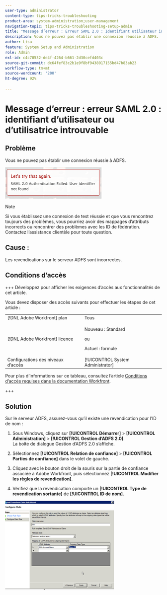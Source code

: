 ```yaml
---
user-type: administrator
content-type: tips-tricks-troubleshooting
product-area: system-administration;user-management
navigation-topic: tips-tricks-troubleshooting-setup-admin
title: "Message d’erreur : Erreur SAML 2.0 : Identifiant utilisateur introuvable"
description: Vous ne pouvez pas établir une connexion réussie à ADFS.
author: Lisa
feature: System Setup and Administration
role: Admin
exl-id: c4c70532-de4f-4264-b661-2d30cefd403c
source-git-commit: dc64fef83c2b1e9f8bf9438017155bd47b83ab23
workflow-type: tm+mt
source-wordcount: '200'
ht-degree: 92%

---
```


# Message d’erreur : erreur SAML 2.0 : identifiant d’utilisateur ou d’utilisatrice introuvable

## Problème

Vous ne pouvez pas établir une connexion réussie à ADFS.

![identifier_not_found.png](assets/identifier-not-found.png)

>[!NOTE]
>
>Si vous établissez une connexion de test réussie et que vous rencontrez toujours des problèmes, vous pourriez avoir des mappages d’attributs incorrects ou rencontrer des problèmes avec les ID de fédération. Contactez l’assistance clientèle pour toute question.

## Cause :

Les revendications sur le serveur ADFS sont incorrectes.

## Conditions d’accès

+++ Développez pour afficher les exigences d’accès aux fonctionnalités de cet article.

Vous devez disposer des accès suivants pour effectuer les étapes de cet article :

<table style="table-layout:auto"> 
 <col> 
 <col> 
 <tbody> 
  <tr> 
   <td role="rowheader">[!DNL Adobe Workfront] plan</td> 
   <td>Tous</td> 
  </tr> 
  <tr> 
   <td role="rowheader">[!DNL Adobe Workfront] licence</td> 
   <td>
   <p>Nouveau : Standard</p>
   <p>ou</p>
   <p>Actuel : formule</p></td> 
  </tr> 
  <tr> 
   <td role="rowheader">Configurations des niveaux d’accès</td> 
   <td>[!UICONTROL System Administrator]</td>
  </tr> 
 </tbody> 
</table>

Pour plus d’informations sur ce tableau, consultez l’article [Conditions d’accès requises dans la documentation Workfront](/help/quicksilver/administration-and-setup/add-users/access-levels-and-object-permissions/access-level-requirements-in-documentation.md).

+++

## Solution

Sur le serveur ADFS, assurez-vous qu’il existe une revendication pour l’ID de nom :

1. Sous Windows, cliquez sur **[!UICONTROL Démarrer]** > **[!UICONTROL Administration]** > **[!UICONTROL Gestion d’ADFS 2.0]**.\
   La boîte de dialogue Gestion d’ADFS 2.0 s’affiche.

1. Sélectionnez **[!UICONTROL Relation de confiance]** > **[!UICONTROL Parties de confiance]** dans le volet de gauche.

1. Cliquez avec le bouton droit de la souris sur la partie de confiance associée à Adobe Workfront, puis sélectionnez **[!UICONTROL Modifier les règles de revendication]**.
1. Vérifiez que la revendication comporte un **[!UICONTROL Type de revendication sortante]** de **[!UICONTROL ID de nom]**.

![1.png](assets/1-350x287.png)
